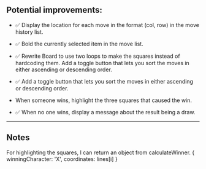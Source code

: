 ## Potential improvements:

- :white_check_mark: Display the location for each move in the format (col, row) in the move history list.

- :white_check_mark: Bold the currently selected item in the move list.

- :white_check_mark: Rewrite Board to use two loops to make the squares instead of hardcoding them.
  Add a toggle button that lets you sort the moves in either ascending or descending order.

- :white_check_mark: Add a toggle button that lets you sort the moves in either ascending or descending order.

- When someone wins, highlight the three squares that caused the win.

- :white_check_mark: When no one wins, display a message about the result being a draw.

---

## Notes

For highlighting the squares, I can return an object from calculateWinner. { winningCharacter: 'X', coordinates: lines[i] }
